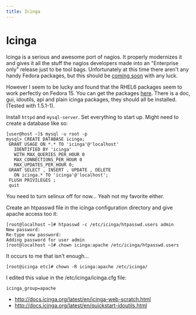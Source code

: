 ```yaml
---
title: Icinga
---
```


# Icinga

Icinga is a serious and awesome port of nagios. It properly modernizes it and
gives it all the stuff the nagios developers made into an "Enterprise only"
release just to be tool bags. Unfortunately at this time there aren't any handy
Fedora packages, but this should be [coming soon][1] with any luck.

However I seem to be lucky and found that the RHEL6 packages seem to work
perfectly on Fedora 15. You can get the packages [here][2]. There is a doc,
gui, idoutils, api and plain icinga packages, they should all be installed.
(Tested with 1.5.1-1).

Install `httpd` and `mysql-server`. Set everything to start up. Might need to
create a database like so:

```
[user@host ~]$ mysql -u root -p
mysql> CREATE DATABASE icinga;
 GRANT USAGE ON *.* TO 'icinga'@'localhost'
   IDENTIFIED BY 'icinga'
   WITH MAX_QUERIES_PER_HOUR 0
   MAX_CONNECTIONS_PER_HOUR 0
   MAX_UPDATES_PER_HOUR 0;
 GRANT SELECT , INSERT , UPDATE , DELETE
   ON icinga.* TO 'icinga'@'localhost';
 FLUSH PRIVILEGES ;
 quit
```

You need to turn selinux off for now... Yeah not my favorite either.

Create an htpasswd file in the icinga configuration directory and give apache
access too it:

```
[root@localhost ~]# htpasswd -c /etc/icinga/htpasswd.users admin
New password:
Re-type new password:
Adding password for user admin
[root@localhost ~]# chown icinga:apache /etc/icinga/htpasswd.users
```

It occurs to me that isn't enough...

```
[root@icinga etc]# chown -R icinga:apache /etc/icinga/
```

I edited this value in the /etc/icinga/icinga.cfg file:

```
icinga_group=apache
```

* http://docs.icinga.org/latest/en/icinga-web-scratch.html
* http://docs.icinga.org/latest/en/quickstart-idoutils.html

[1]: https://bugzilla.redhat.com/show_bug.cgi?id=693608
[2]: http://pkgs.repoforge.org/icinga/

